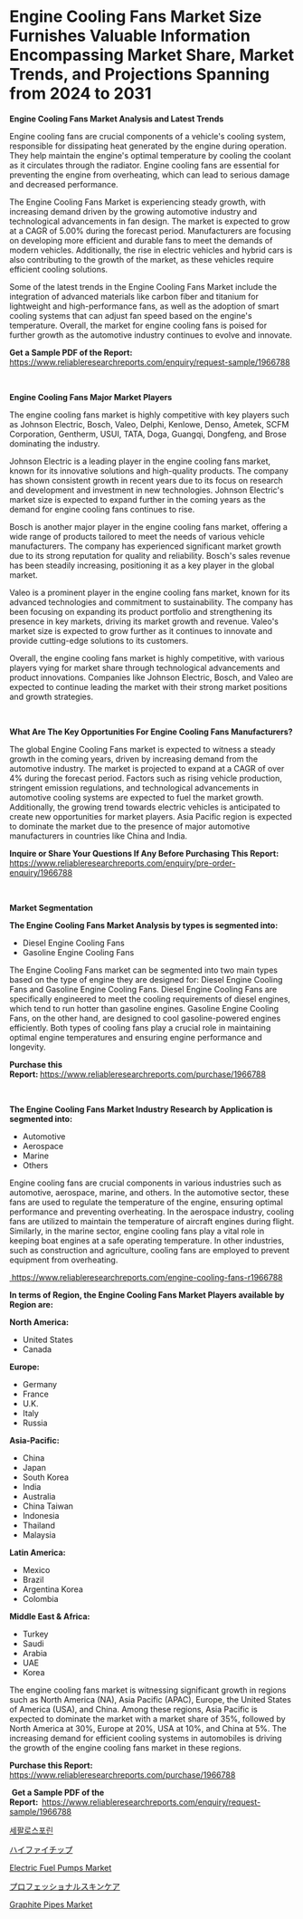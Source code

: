 <p><h1>Engine Cooling Fans Market Size Furnishes Valuable Information Encompassing Market Share, Market Trends, and Projections Spanning from 2024 to 2031</h1></p><p><strong>Engine Cooling Fans Market Analysis and Latest Trends</strong></p>
<p><p>Engine cooling fans are crucial components of a vehicle's cooling system, responsible for dissipating heat generated by the engine during operation. They help maintain the engine's optimal temperature by cooling the coolant as it circulates through the radiator. Engine cooling fans are essential for preventing the engine from overheating, which can lead to serious damage and decreased performance.</p><p>The Engine Cooling Fans Market is experiencing steady growth, with increasing demand driven by the growing automotive industry and technological advancements in fan design. The market is expected to grow at a CAGR of 5.00% during the forecast period. Manufacturers are focusing on developing more efficient and durable fans to meet the demands of modern vehicles. Additionally, the rise in electric vehicles and hybrid cars is also contributing to the growth of the market, as these vehicles require efficient cooling solutions.</p><p>Some of the latest trends in the Engine Cooling Fans Market include the integration of advanced materials like carbon fiber and titanium for lightweight and high-performance fans, as well as the adoption of smart cooling systems that can adjust fan speed based on the engine's temperature. Overall, the market for engine cooling fans is poised for further growth as the automotive industry continues to evolve and innovate.</p></p>
<p><strong>Get a Sample PDF of the Report:&nbsp;</strong> <a href="https://www.reliableresearchreports.com/enquiry/request-sample/1966788">https://www.reliableresearchreports.com/enquiry/request-sample/1966788</a></p>
<p>&nbsp;</p>
<p><strong>Engine Cooling Fans Major Market Players</strong></p>
<p><p>The engine cooling fans market is highly competitive with key players such as Johnson Electric, Bosch, Valeo, Delphi, Kenlowe, Denso, Ametek, SCFM Corporation, Gentherm, USUI, TATA, Doga, Guangqi, Dongfeng, and Brose dominating the industry.</p><p>Johnson Electric is a leading player in the engine cooling fans market, known for its innovative solutions and high-quality products. The company has shown consistent growth in recent years due to its focus on research and development and investment in new technologies. Johnson Electric's market size is expected to expand further in the coming years as the demand for engine cooling fans continues to rise.</p><p>Bosch is another major player in the engine cooling fans market, offering a wide range of products tailored to meet the needs of various vehicle manufacturers. The company has experienced significant market growth due to its strong reputation for quality and reliability. Bosch's sales revenue has been steadily increasing, positioning it as a key player in the global market.</p><p>Valeo is a prominent player in the engine cooling fans market, known for its advanced technologies and commitment to sustainability. The company has been focusing on expanding its product portfolio and strengthening its presence in key markets, driving its market growth and revenue. Valeo's market size is expected to grow further as it continues to innovate and provide cutting-edge solutions to its customers.</p><p>Overall, the engine cooling fans market is highly competitive, with various players vying for market share through technological advancements and product innovations. Companies like Johnson Electric, Bosch, and Valeo are expected to continue leading the market with their strong market positions and growth strategies.</p></p>
<p>&nbsp;</p>
<p><strong>What Are The Key Opportunities For Engine Cooling Fans Manufacturers?</strong></p>
<p><p>The global Engine Cooling Fans market is expected to witness a steady growth in the coming years, driven by increasing demand from the automotive industry. The market is projected to expand at a CAGR of over 4% during the forecast period. Factors such as rising vehicle production, stringent emission regulations, and technological advancements in automotive cooling systems are expected to fuel the market growth. Additionally, the growing trend towards electric vehicles is anticipated to create new opportunities for market players. Asia Pacific region is expected to dominate the market due to the presence of major automotive manufacturers in countries like China and India.</p></p>
<p><strong>Inquire or Share Your Questions If Any Before Purchasing This Report:</strong> <a href="https://www.reliableresearchreports.com/enquiry/pre-order-enquiry/1966788">https://www.reliableresearchreports.com/enquiry/pre-order-enquiry/1966788</a></p>
<p>&nbsp;</p>
<p><strong>Market Segmentation</strong></p>
<p><strong>The Engine Cooling Fans Market Analysis by types is segmented into:</strong></p>
<p><ul><li>Diesel Engine Cooling Fans</li><li>Gasoline Engine Cooling Fans</li></ul></p>
<p><p>The Engine Cooling Fans market can be segmented into two main types based on the type of engine they are designed for: Diesel Engine Cooling Fans and Gasoline Engine Cooling Fans. Diesel Engine Cooling Fans are specifically engineered to meet the cooling requirements of diesel engines, which tend to run hotter than gasoline engines. Gasoline Engine Cooling Fans, on the other hand, are designed to cool gasoline-powered engines efficiently. Both types of cooling fans play a crucial role in maintaining optimal engine temperatures and ensuring engine performance and longevity.</p></p>
<p><strong>Purchase this Report:&nbsp;</strong><a href="https://www.reliableresearchreports.com/purchase/1966788">https://www.reliableresearchreports.com/purchase/1966788</a></p>
<p>&nbsp;</p>
<p><strong>The Engine Cooling Fans Market Industry Research by Application is segmented into:</strong></p>
<p><ul><li>Automotive</li><li>Aerospace</li><li>Marine</li><li>Others</li></ul></p>
<p><p>Engine cooling fans are crucial components in various industries such as automotive, aerospace, marine, and others. In the automotive sector, these fans are used to regulate the temperature of the engine, ensuring optimal performance and preventing overheating. In the aerospace industry, cooling fans are utilized to maintain the temperature of aircraft engines during flight. Similarly, in the marine sector, engine cooling fans play a vital role in keeping boat engines at a safe operating temperature. In other industries, such as construction and agriculture, cooling fans are employed to prevent equipment from overheating.</p></p>
<p><a href="https://www.reliableresearchreports.com/engine-cooling-fans-r1966788">&nbsp;https://www.reliableresearchreports.com/engine-cooling-fans-r1966788</a></p>
<p><strong>In terms of Region, the Engine Cooling Fans Market Players available by Region are:</strong></p>
<p>
    <p> <strong> North America: </strong>
        <ul>
            <li>United States</li>
            <li>Canada</li>
        </ul>
        </p> 
    <p> <strong> Europe: </strong>
        <ul>
            <li>Germany</li>
            <li>France</li>
            <li>U.K.</li>
            <li>Italy</li>
            <li>Russia</li>
        </ul>
        </p> 
    <p> <strong> Asia-Pacific: </strong>
        <ul>
            <li>China</li>
            <li>Japan</li>
            <li>South Korea</li>
            <li>India</li>
            <li>Australia</li>
            <li>China Taiwan</li>
            <li>Indonesia</li>
            <li>Thailand</li>
            <li>Malaysia</li>
        </ul>
        </p> 
    <p> <strong> Latin America: </strong>
        <ul>
            <li>Mexico</li>
            <li>Brazil</li>
            <li>Argentina Korea</li>
            <li>Colombia</li>
        </ul>
        </p> 
    <p> <strong> Middle East & Africa: </strong>
        <ul>
            <li>Turkey</li>
            <li>Saudi</li>
            <li>Arabia</li>
            <li>UAE</li>
            <li>Korea</li>
        </ul>
    </p>
    </p>
<p><p>The engine cooling fans market is witnessing significant growth in regions such as North America (NA), Asia Pacific (APAC), Europe, the United States of America (USA), and China. Among these regions, Asia Pacific is expected to dominate the market with a market share of 35%, followed by North America at 30%, Europe at 20%, USA at 10%, and China at 5%. The increasing demand for efficient cooling systems in automobiles is driving the growth of the engine cooling fans market in these regions.</p></p>
<p><strong>Purchase this Report: </strong><a href="https://www.reliableresearchreports.com/purchase/1966788">https://www.reliableresearchreports.com/purchase/1966788</a></p>
<p>&nbsp;<strong>Get a Sample PDF of the Report:&nbsp;&nbsp;</strong><a href="https://www.reliableresearchreports.com/enquiry/request-sample/1966788">https://www.reliableresearchreports.com/enquiry/request-sample/1966788</a></p>
<p><strong></strong></p>
<p><p><a href="https://github.com/PercyHagernes9778/Market-Research-Report-List-1/blob/main/392271019866.md">세팔로스포린</a></p><p><a href="https://github.com/xtkhtofdt934839/Market-Research-Report-List-1/blob/main/568522921478.md">ハイファイチップ</a></p><p><a href="https://github.com/josesg55/Market-Research-Report-List-2/blob/main/electric-fuel-pumps-market.md">Electric Fuel Pumps Market</a></p><p><a href="https://medium.com/@adalineconnelly2023/%E3%83%97%E3%83%AD%E3%83%95%E3%82%A7%E3%83%83%E3%82%B7%E3%83%A7%E3%83%8A%E3%83%AB%E3%82%B9%E3%82%AD%E3%83%B3%E3%82%B1%E3%82%A2%E5%B8%82%E5%A0%B4%E3%83%AC%E3%83%9D%E3%83%BC%E3%83%88%E3%81%AF-%E3%81%93%E3%81%AE%E5%B8%82%E5%A0%B4%E3%81%AE%E6%9C%80%E6%96%B0%E3%81%AE%E3%83%88%E3%83%AC%E3%83%B3%E3%83%89%E3%82%84%E6%88%90%E9%95%B7%E6%A9%9F%E4%BC%9A%E3%82%92%E6%98%8E%E3%82%89%E3%81%8B%E3%81%AB%E3%81%97%E3%81%A6%E3%81%84%E3%81%BE%E3%81%99-f68b24629785">プロフェッショナルスキンケア</a></p><p><a href="https://issuu.com/reportprime-2/docs/graphite-pipes-market-size-2030.pptx">Graphite Pipes Market</a></p></p>